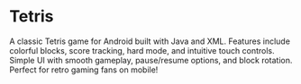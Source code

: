 # Tetris
A classic Tetris game for Android built with Java and XML. Features include colorful blocks, score tracking, hard mode, and intuitive touch controls. Simple UI with smooth gameplay, pause/resume options, and block rotation. Perfect for retro gaming fans on mobile!

